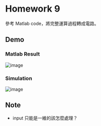 # Homework 9
參考 Matlab code，將完整運算過程轉成電路。

## Demo
### Matlab Result
![image](https://github.com/frankxaio/Seminar/assets/13852250/3051da4d-1b45-43e2-a92d-65dec757e06a)
### Simulation
![image](https://github.com/frankxaio/Seminar/assets/13852250/68d30a98-f207-4cbb-bcae-f73d6233ea34)


## Note
- input 只能是一維的該怎麼處理？

